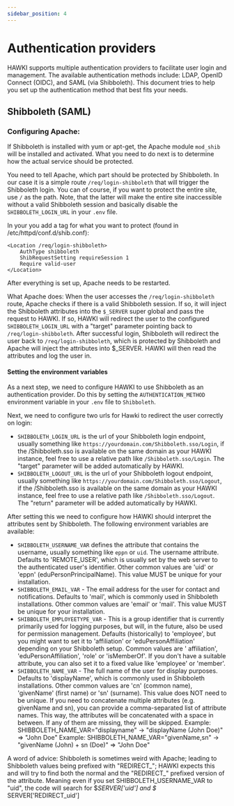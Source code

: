 ```yaml
---
sidebar_position: 4
---
```


# Authentication providers

HAWKI supports multiple authentication providers to facilitate user login and management.
The available authentication methods include: LDAP, OpenID Connect (OIDC), and SAML (via Shibboleth).
This document tries to help you set up the authentication method that best fits your needs.

## Shibboleth (SAML)

### Configuring Apache:

If Shibboleth is installed with yum or apt-get, the Apache module `mod_shib` will be installed and activated.
What you need to do next is to determine how the actual service should be protected.

You need to tell Apache, which part should be protected by Shibboleth. In our case it is a simple route
`/req/login-shibboleth` that will trigger the Shibboleth login. You can of course, if you want to protect the entire
site, use `/` as the path. Note, that the latter will make the entire site inaccessible without a valid Shibboleth
session and basically disable the `SHIBBOLETH_LOGIN_URL` in your `.env` file.

In your <VirtualHost> you add a <Location> tag for what you want to protect (found in /etc/httpd/conf.d/shib.conf):

```apacheconf
<Location /req/login-shibboleth>
    AuthType shibboleth
    ShibRequestSetting requireSession 1
    Require valid-user
</Location>
```

After everything is set up, Apache needs to be restarted.

What Apache does: When the user accesses the `/req/login-shibboleth` route, Apache checks if there is a valid Shibboleth
session. If so, it will inject the Shibboleth attributes into the `$_SERVER` super global and pass the request to HAWKI.
If so, HAWKI will redirect the user to the configured `SHIBBOLETH_LOGIN_URL` with a "target" parameter pointing back to
`/req/login-shibboleth`. After successful login, Shibboleth will redirect the user back to `/req/login-shibboleth`,
which is protected by Shibboleth and Apache will inject the attributes into $_SERVER.
HAWKI will then read the attributes and log the user in.

#### Setting the environment variables

As a next step, we need to configure HAWKI to use Shibboleth as an authentication provider.
Do this by setting the `AUTHENTICATION_METHOD` environment variable in your `.env` file to `Shibboleth`.

Next, we need to configure two urls for Hawki to redirect the user correctly on login:

- `SHIBBOLETH_LOGIN_URL` is the url of your Shibboleth login endpoint, usually something like
  `https://yourdomain.com/Shibboleth.sso/Login`, if the /Shibboleth.sso is available on the same domain as your HAWKI
  instance, feel free to use a relative path like `/Shibboleth.sso/Login`. The "target" parameter will be added
  automatically by HAWKI.
- `SHIBBOLETH_LOGOUT_URL` is the url of your Shibboleth logout endpoint, usually something like
  `https://yourdomain.com/Shibboleth.sso/Logout`, if the /Shibboleth.sso is available on the same domain as your HAWKI
  instance, feel free to use a relative path like `/Shibboleth.sso/Logout`. The "return" parameter will be added
  automatically by HAWKI.

After setting this we need to configure how HAWKI should interpret the attributes sent by Shibboleth.
The following environment variables are available:

- `SHIBBOLETH_USERNAME_VAR` defines the attribute that contains the username, usually something like `eppn` or `uid`.
  The username attribute.
  Defaults to 'REMOTE_USER', which is usually set by the web server to the authenticated user's identifier.
  Other common values are 'uid' or 'eppn' (eduPersonPrincipalName). This value MUST be unique for your installation.
- `SHIBBOLETH_EMAIL_VAR` - The email address for the user for contact and notifications. Defaults to 'mail', which is
  commonly used in Shibboleth installations. Other common values are 'email' or 'mail'. This value MUST be unique for
  your installation.
- `SHIBBOLETH_EMPLOYEETYPE_VAR` - This is a group identifier that is currently primarily used for logging purposes,
  but will, in the future, also be used for permission management. Defaults (historically) to 'employee', but you might
  want to set it to 'affiliation' or 'eduPersonAffiliation' depending on your Shibboleth setup. Common values are '
  affiliation', 'eduPersonAffiliation', 'role' or 'isMemberOf'.
  If you don't have a suitable attribute, you can also set it to a fixed value like 'employee' or 'member'.
- `SHIBBOLETH_NAME_VAR` - The full name of the user for display purposes. Defaults to 'displayName', which is commonly
  used in Shibboleth installations.
  Other common values are 'cn' (common name), 'givenName' (first name) or 'sn' (surname). This value does NOT need to be
  unique.
  If you need to concatenate multiple attributes (e.g. givenName and sn), you can provide a comma-separated list of
  attribute names.
  This way, the attributes will be concatenated with a space in between. If any of them are missing, they will be
  skipped.
  Example: SHIBBOLETH_NAME_VAR="displayname" -> "displayName (John Doe)" => "John Doe"
  Example: SHIBBOLETH_NAME_VAR="givenName,sn" -> "givenName (John) + sn (Doe)" => "John Doe"

A word of advice: Shibboleth is sometimes weird with Apache; leading to Shibboleth values being prefixed with
"REDIRECT_"; HAWKI expects this and will try to find both the normal and the "REDIRECT_" prefixed version of the
attribute. Meaning even if you set SHIBBOLETH_USERNAME_VAR to "uid", the code will search for $_SERVER['uid'] and $_
SERVER['REDIRECT_uid']
